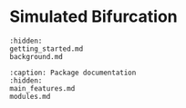 # Simulated Bifurcation

```{toctree}
:hidden:
getting_started.md
background.md
```


```{toctree}
:caption: Package documentation
:hidden:
main_features.md
modules.md
```
